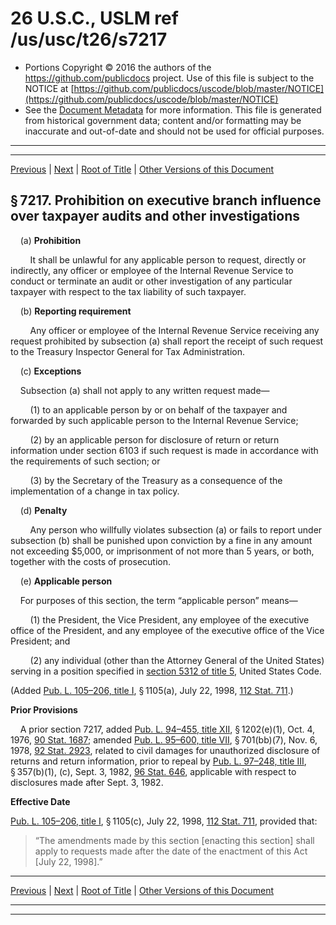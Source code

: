 ---
---

# 26 U.S.C., USLM ref /us/usc/t26/s7217

* Portions Copyright © 2016 the authors of the https://github.com/publicdocs project.
  Use of this file is subject to the NOTICE at [https://github.com/publicdocs/uscode/blob/master/NOTICE](https://github.com/publicdocs/uscode/blob/master/NOTICE)
* See the [Document Metadata](././../../../../../../..//README.md) for more information.
  This file is generated from historical government data; content and/or formatting may be inaccurate and out-of-date and should not be used for official purposes.

----------
----------

[Previous](./../../../../../../..//us/usc/t26/stF/ch75/schA/ptI/m__us_usc_t26_s7216.md) | [Next](./../../../../../../..//us/usc/t26/stF/ch75/schA/ptII/m__us_usc_t26_stF_ch75_schA_ptII.md) | [Root of Title](./../../../../../../../) | [Other Versions of this Document](https://publicdocs.github.io/go/links?ns=uslm&ref=%2Fus%2Fusc%2Ft26%2Fs7217)

## § 7217. Prohibition on executive branch influence over taxpayer audits and other investigations

    (a) __Prohibition__ 

        It shall be unlawful for any applicable person to request, directly or indirectly, any officer or employee of the Internal Revenue Service to conduct or terminate an audit or other investigation of any particular taxpayer with respect to the tax liability of such taxpayer.

    (b) __Reporting requirement__ 

        Any officer or employee of the Internal Revenue Service receiving any request prohibited by subsection (a) shall report the receipt of such request to the Treasury Inspector General for Tax Administration.

    (c) __Exceptions__ 

    Subsection (a) shall not apply to any written request made—

        (1) to an applicable person by or on behalf of the taxpayer and forwarded by such applicable person to the Internal Revenue Service;

        (2) by an applicable person for disclosure of return or return information under section 6103 if such request is made in accordance with the requirements of such section; or

        (3) by the Secretary of the Treasury as a consequence of the implementation of a change in tax policy.

    (d) __Penalty__ 

        Any person who willfully violates subsection (a) or fails to report under subsection (b) shall be punished upon conviction by a fine in any amount not exceeding $5,000, or imprisonment of not more than 5 years, or both, together with the costs of prosecution.

    (e) __Applicable person__ 

    For purposes of this section, the term “applicable person” means—

        (1) the President, the Vice President, any employee of the executive office of the President, and any employee of the executive office of the Vice President; and

        (2) any individual (other than the Attorney General of the United States) serving in a position specified in [section 5312 of title 5][/us/usc/t5/s5312], United States Code.

(Added [Pub. L. 105–206, title I][/us/pl/105/206/tI], § 1105(a), July 22, 1998, [112 Stat. 711][/us/stat/112/711].)

 __Prior Provisions__ 

    A prior section 7217, added [Pub. L. 94–455, title XII][/us/pl/94/455/tXII], § 1202(e)(1), Oct. 4, 1976, [90 Stat. 1687][/us/stat/90/1687]; amended [Pub. L. 95–600, title VII][/us/pl/95/600/tVII], § 701(bb)(7), Nov. 6, 1978, [92 Stat. 2923][/us/stat/92/2923], related to civil damages for unauthorized disclosure of returns and return information, prior to repeal by [Pub. L. 97–248, title III][/us/pl/97/248/tIII], § 357(b)(1), (c), Sept. 3, 1982, [96 Stat. 646][/us/stat/96/646], applicable with respect to disclosures made after Sept. 3, 1982.

 __Effective Date__ 

[Pub. L. 105–206, title I][/us/pl/105/206/tI], § 1105(c), July 22, 1998, [112 Stat. 711][/us/stat/112/711], provided that: 

> “The amendments made by this section \[enacting this section\] shall apply to requests made after the date of the enactment of this Act \[July 22, 1998\].”

----------

[Previous](./../../../../../../..//us/usc/t26/stF/ch75/schA/ptI/m__us_usc_t26_s7216.md) | [Next](./../../../../../../..//us/usc/t26/stF/ch75/schA/ptII/m__us_usc_t26_stF_ch75_schA_ptII.md) | [Root of Title](./../../../../../../../) | [Other Versions of this Document](https://publicdocs.github.io/go/links?ns=uslm&ref=%2Fus%2Fusc%2Ft26%2Fs7217)

----------
----------

[/us/usc/t5/s5312]: https://publicdocs.github.io/go/links?ns=uslm&ref=%2Fus%2Fusc%2Ft5%2Fs5312
[/us/pl/105/206/tI]: https://publicdocs.github.io/go/links?ns=uslm&ref=%2Fus%2Fpl%2F105%2F206%2FtI
[/us/stat/112/711]: https://publicdocs.github.io/go/links?ns=uslm&ref=%2Fus%2Fstat%2F112%2F711
[/us/pl/94/455/tXII]: https://publicdocs.github.io/go/links?ns=uslm&ref=%2Fus%2Fpl%2F94%2F455%2FtXII
[/us/stat/90/1687]: https://publicdocs.github.io/go/links?ns=uslm&ref=%2Fus%2Fstat%2F90%2F1687
[/us/pl/95/600/tVII]: https://publicdocs.github.io/go/links?ns=uslm&ref=%2Fus%2Fpl%2F95%2F600%2FtVII
[/us/stat/92/2923]: https://publicdocs.github.io/go/links?ns=uslm&ref=%2Fus%2Fstat%2F92%2F2923
[/us/pl/97/248/tIII]: https://publicdocs.github.io/go/links?ns=uslm&ref=%2Fus%2Fpl%2F97%2F248%2FtIII
[/us/stat/96/646]: https://publicdocs.github.io/go/links?ns=uslm&ref=%2Fus%2Fstat%2F96%2F646
[/us/pl/105/206/tI]: https://publicdocs.github.io/go/links?ns=uslm&ref=%2Fus%2Fpl%2F105%2F206%2FtI
[/us/stat/112/711]: https://publicdocs.github.io/go/links?ns=uslm&ref=%2Fus%2Fstat%2F112%2F711


